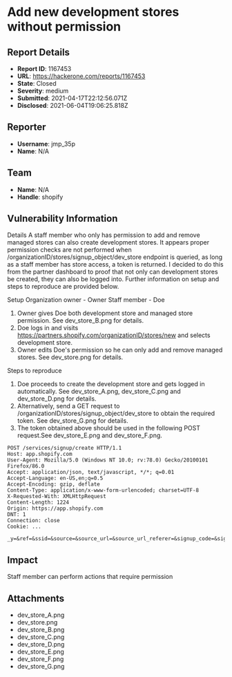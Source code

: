 # Add new development stores without permission

## Report Details
- **Report ID**: 1167453
- **URL**: https://hackerone.com/reports/1167453
- **State**: Closed
- **Severity**: medium
- **Submitted**: 2021-04-17T22:12:56.071Z
- **Disclosed**: 2021-06-04T19:06:25.818Z

## Reporter
- **Username**: jmp_35p
- **Name**: N/A

## Team
- **Name**: N/A
- **Handle**: shopify

## Vulnerability Information
Details
A staff member who only has permission to add and remove managed stores can also create development stores. It appears proper permission checks are not performed when /organizationID/stores/signup_object/dev_store endpoint is queried, as long as a staff member has store access, a token is returned. I decided to do this from the partner dashboard to proof that not only can development stores be created, they can also be logged into. Further information on setup and steps to reproduce are provided below.

Setup
Organization owner - Owner 
Staff member - Doe
1. Owner gives Doe both development store and managed store permission. See dev_store_B.png for details.
2. Doe logs in and visits https://partners.shopify.com/organizationID/stores/new and selects development store.
3. Owner edits Doe's permission so he can only add and remove managed stores. See dev_store.png for details.

Steps to reproduce
1. Doe proceeds to create the development store and gets logged in automatically. See dev_store_A.png, dev_store_C.png and dev_store_D.png for details.
2. Alternatively, send a GET request to /organizationID/stores/signup_object/dev_store to obtain the required token. See dev_store_G.png for details.
3. The token obtained above should be used in the following POST request.See dev_store_E.png and dev_store_F.png.

```
POST /services/signup/create HTTP/1.1
Host: app.shopify.com
User-Agent: Mozilla/5.0 (Windows NT 10.0; rv:78.0) Gecko/20100101 Firefox/86.0
Accept: application/json, text/javascript, */*; q=0.01
Accept-Language: en-US,en;q=0.5
Accept-Encoding: gzip, deflate
Content-Type: application/x-www-form-urlencoded; charset=UTF-8
X-Requested-With: XMLHttpRequest
Content-Length: 1224
Origin: https://app.shopify.com
DNT: 1
Connection: close
Cookie: ...

_y=&ref=&ssid=&source=&source_url=&source_url_referer=&signup_code=&signup_source=development+shop&signup_source_details=test_app_or_theme&signup_page=&signup_page_referer=&signup_locale=&domain_to_connect=&signup%5Bshop_name%5D=newiez2&signup%5Bsubdomain%5D=&signup%5Bfirst_name%5D=&signup%5Blast_name%5D=&signup%5Bemail%5D=example%40gmail.com&signup%5Bpassword%5D=5syyyypT&signup%5Bconfirm_password%5D=5syyyypT&signup%5Baddress1%5D=Suite+10&signup%5Bcity%5D=London&signup%5Bprovince%5D=&signup%5Bzip%5D=Swe10928&signup%5Bcountry%5D=GB&signup%5Bphone%5D=&signup%5Bpos%5D=&signup%5Bextra%5D%5Baffiliate_shop%5D=eyJfcmFpbHMiOnsibWVzc2F&signup%5Bextra%5D%5Borganization_id%5D=1022333&signup%5Bextra%5D%5Bpartner_test_shop%5D=&signup%5Bsignup_types%5D%5B%5D=affiliate_shop&identity_account_experiment=

```

## Impact

Staff member can perform actions that require permission

## Attachments
- dev_store_A.png
- dev_store.png
- dev_store_B.png
- dev_store_C.png
- dev_store_D.png
- dev_store_E.png
- dev_store_F.png
- dev_store_G.png
